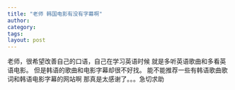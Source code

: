 ```yaml
---
title: "老师 韩国电影有没有字幕啊"
author:
category: 
tags: 
layout: post
---
```

老师，很希望改善自己的口语，自己在学习英语时候
就是多听英语歌曲和多看英语电影。
但是韩语的歌曲和电影字幕却很不好找。
能不能推荐一些有韩语歌曲歌词和韩语电影字幕的网站啊
那真是太感谢了。。。急切求助

